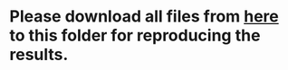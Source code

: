 # Please download all files from [here](https://mailmissouri-my.sharepoint.com/:f:/g/personal/hefe_umsystem_edu/ElIdcr4-Tl5Ev0UidlgzUOIBK2MsarvUCwheLwp7CPa3eA?e=PwLw5F) to this folder for reproducing the results. 